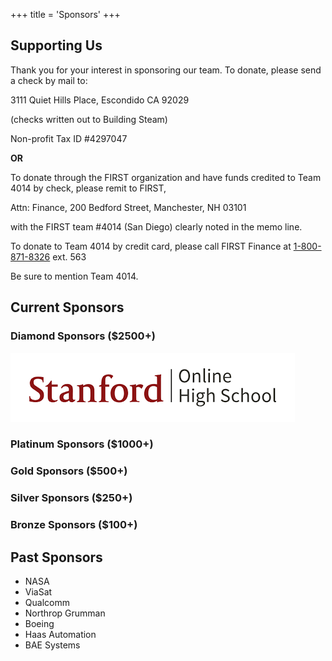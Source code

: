 +++
title = 'Sponsors'
+++

## Supporting Us

Thank you for your interest in sponsoring our team. To donate, please send a check by mail to:

3111 Quiet Hills Place, Escondido CA 92029

(checks written out to Building Steam)

Non-profit Tax ID #4297047

**OR**

To donate through the FIRST organization and have funds credited to Team 4014 by check, please remit to FIRST,

Attn: Finance, 200 Bedford Street, Manchester, NH 03101

with the FIRST team #4014 (San Diego) clearly noted in the memo line.

To donate to Team 4014 by credit card, please call FIRST Finance at
[1-800-871-8326](tel:1-800-871-8326) ext. 563

Be sure to mention Team 4014.

## Current Sponsors

### Diamond Sponsors ($2500+)

![Stanford Online High school](./ohs.png)

### Platinum Sponsors ($1000+)

### Gold Sponsors ($500+)

### Silver Sponsors ($250+)

### Bronze Sponsors ($100+)

## Past Sponsors

- NASA
- ViaSat
- Qualcomm
- Northrop Grumman
- Boeing
- Haas Automation
- BAE Systems
